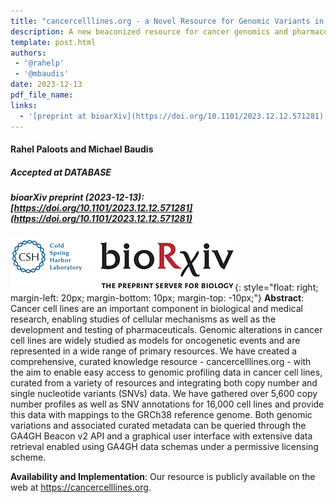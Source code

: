 ```yaml
---
title: "cancercelllines.org - a Novel Resource for Genomic Variants in Cancer Cell Lines"
description: A new beaconized resource for cancer genomics and pharmacogenomics
template: post.html 
authors:
 - '@rahelp'
 - '@mbaudis'
date: 2023-12-13
pdf_file_name:
links:
  - '[preprint at bioarXiv](https://doi.org/10.1101/2023.12.12.571281)'
---
```


#### Rahel Paloots and Michael Baudis
##### Accepted at DATABASE
##### bioarXiv preprint (2023-12-13): [https://doi.org/10.1101/2023.12.12.571281](https://doi.org/10.1101/2023.12.12.571281)

![bioarXiv logo](/img/logo_biorXiv.jpg){: style="float: right; margin-left: 20px; margin-bottom: 10px; margin-top: -10px;"}
**Abstract**: Cancer cell lines are an important component in biological and medical research, enabling studies of cellular mechanisms as well as the development and testing of pharmaceuticals. Genomic alterations in cancer cell lines are widely studied as models for oncogenetic events and are represented in a wide range of primary resources. We have created a comprehensive, curated knowledge resource - cancercelllines.org - with the aim to enable easy access to genomic profiling data in cancer cell lines, curated from a variety of resources and integrating both copy number and single nucleotide variants (SNVs) data. We have gathered over 5,600 copy number profiles as well as SNV annotations for 16,000 cell lines and provide this data with mappings to the GRCh38 reference genome. Both genomic variations and associated curated metadata can be queried through the GA4GH Beacon v2 API and a graphical user interface with extensive data retrieval enabled using GA4GH data schemas under a permissive licensing scheme.

**Availability and Implementation**: Our resource is publicly available on the web at <https://cancercelllines.org>.
